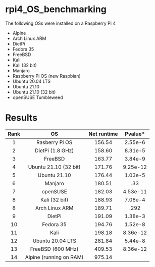 # rpi4_OS_benchmarking
The following OSs were installed on a Raspberry Pi 4
* Alpine
* Arch Linux ARM
* DietPi
* Fedora 35
* FreeBSD
* Kali
* Kali (32 bit)
* Manjaro
* Raspberry Pi OS (new Raspbian)
* Ubuntu 20.04 LTS
* Ubuntu 21.10
* Ubuntu 21.10 (32 bit)
* openSUSE Tumbleweed

# Results
Rank | OS | Net runtime | Pvalue*
|:---:|:---:|:---:|:---:|
1 | Rasberry Pi OS | 156.54 | 2.55e-6
2 | DietPi (1.8 GHz) | 158.60 | 8.31e-5
3 | FreeBSD | 163.77 | 3.84e-9
4 | Ubuntu 21.10 (32 bit) | 171.76 | 9.25e-12
5 | Ubuntu 21.10 | 176.44 | 1.03e-5
6 | Manjaro | 180.51 | .33
7 | openSUSE | 182.03 | 4.53e-11
8 | Kali (32 bit) | 188.93 | 7.08e-4
8 | Arch Linux ARM | 189.71 | .292
9 | DietPi | 191.09 | 1.38e-3
10 | Fedora 35 | 194.76 | 1.52e-8
11 | Kali | 198.18 | 8.36e-12
12 | Ubuntu 20.04 LTS | 281.84 | 5.44e-8
13 | FreeBSD (600 MHz) | 409.53 | 8.36e-12
14 | Alpine (running on RAM) | 975.14 | 
